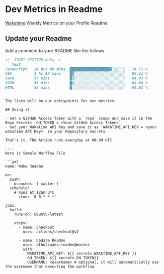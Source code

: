 # Dev Metrics in Readme

[Wakatime](https://wakatime.com) Weekly Metrics on your Profile Readme

## Update your Readme

Add a comment to your README like the follows

```md
<!--START_SECTION:waka-->
```text
JavaScript   14 hrs 49 mins  ██████████████████▓░░░░░░   74.71 % 
CSS          1 hr 12 mins    █▓░░░░░░░░░░░░░░░░░░░░░░░   06.11 % 
Java         58 mins         █▒░░░░░░░░░░░░░░░░░░░░░░░   04.93 % 
JSON         55 mins         █▒░░░░░░░░░░░░░░░░░░░░░░░   04.68 % 
HTML         55 mins         █░░░░░░░░░░░░░░░░░░░░░░░░   04.62 % 
```
<!--END_SECTION:waka-->
```

The lines will be our entrypoints for our metrics.

## Using it

- Get a GitHub Access Token with a `repo` scope and save it in the Repo Secrets `GH_TOKEN = <Your GitHub Access Token>`
- Get your Wakatime API Key and save it as `WAKATIME_API_KEY = <your wakatime API Key>` in your Repository Secrets

That's it. The Action runs everyday at 00.00 UTC

----
Here is Sample Worflow File

```yml
name: Waka Readme

on:
  push:
    branches: [ master ]
  schedule:
    # Runs at 12am UTC
    - cron: '0 0 * * *'

jobs:
  build:
    runs-on: ubuntu-latest
    
    steps:
      - name: Checkout
        uses: actions/checkout@v2
      
      - name: Update Readme
        uses: athul/waka-readme@master
        with:
          WAKATIME_API_KEY: ${{ secrets.WAKATIME_API_KEY }}
          GH_TOKEN: ${{ secrets.GH_TOKEN}}
          USERNAME: <username> # optional, it will automaticially use the username that executing the workflow
```
